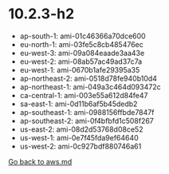 
 # 10.2.3-h2
- ap-south-1: ami-01c46366a70dce600
- eu-north-1: ami-03fe5c8cb485476ec
- eu-west-3: ami-09a084eaade3aa43e
- eu-west-2: ami-08ab57ac49ad37c7a
- eu-west-1: ami-0670b1afe29395a35
- ap-northeast-2: ami-0518d78fe940b10d4
- ap-northeast-1: ami-049a3c464d093472c
- ca-central-1: ami-003e55a612d84fe47
- sa-east-1: ami-0d11b6af5b45dedb2
- ap-southeast-1: ami-0988156ffbde7847f
- ap-southeast-2: ami-0f4bfbfd1c508f267
- us-east-2: ami-08d2d53768d08ce52
- us-west-1: ami-0e7f45fda9ef64640
- us-west-2: ami-0c927bdf880746a61

[Go back to aws.md](../../aws.md) 
